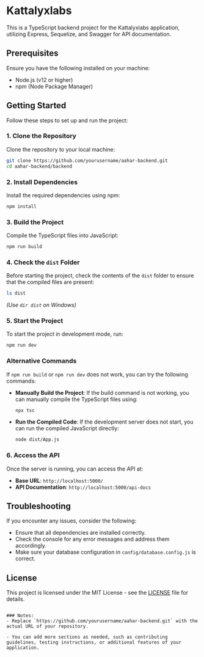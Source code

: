 ﻿
# Kattalyxlabs

This is a TypeScript backend project for the Kattalyxlabs application, utilizing Express, Sequelize, and Swagger for API documentation.

## Prerequisites

Ensure you have the following installed on your machine:

- Node.js (v12 or higher)
- npm (Node Package Manager)

## Getting Started

Follow these steps to set up and run the project:

### 1. Clone the Repository

Clone the repository to your local machine:

```bash
git clone https://github.com/yourusername/aahar-backend.git
cd aahar-backend/backend
```

### 2. Install Dependencies

Install the required dependencies using npm:

```bash
npm install
```

### 3. Build the Project

Compile the TypeScript files into JavaScript:

```bash
npm run build
```

### 4. Check the `dist` Folder

Before starting the project, check the contents of the `dist` folder to ensure that the compiled files are present:

```bash
ls dist
```
*(Use `dir dist` on Windows)*

### 5. Start the Project

To start the project in development mode, run:

```bash
npm run dev
```

### Alternative Commands

If `npm run build` or `npm run dev` does not work, you can try the following commands:

- **Manually Build the Project**:
  If the build command is not working, you can manually compile the TypeScript files using:

  ```bash
  npx tsc
  ```

- **Run the Compiled Code**:
  If the development server does not start, you can run the compiled JavaScript directly:

  ```bash
  node dist/App.js
  ```

### 6. Access the API

Once the server is running, you can access the API at:

- **Base URL**: `http://localhost:5000/`
- **API Documentation**: `http://localhost:5000/api-docs`

## Troubleshooting

If you encounter any issues, consider the following:

- Ensure that all dependencies are installed correctly.
- Check the console for any error messages and address them accordingly.
- Make sure your database configuration in `config/database.config.js` is correct.

## License

This project is licensed under the MIT License - see the [LICENSE](LICENSE) file for details.
```

### Notes:
- Replace `https://github.com/yourusername/aahar-backend.git` with the actual URL of your repository.

- You can add more sections as needed, such as contributing guidelines, testing instructions, or additional features of your application.

